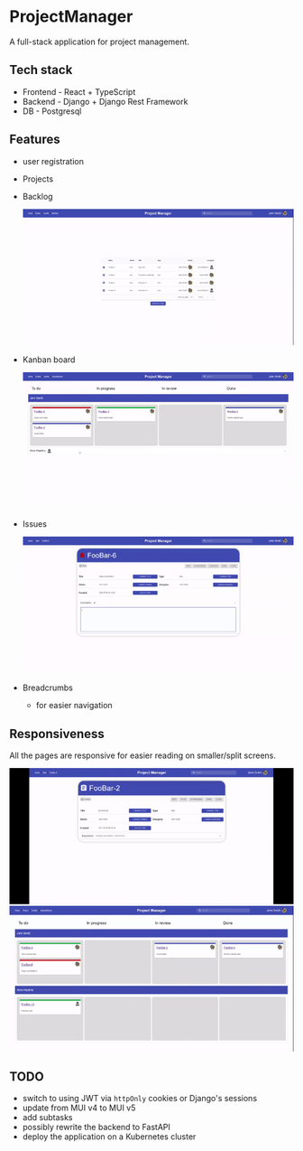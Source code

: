 # ProjectManager

A full-stack application for project management.

## Tech stack

* Frontend - React + TypeScript
* Backend - Django + Django Rest Framework
* DB - Postgresql

## Features

* user registration
* Projects
* Backlog

  ![Backlog](docs/gifs/backlog.gif)

* Kanban board

  ![Kanban Board](docs/gifs/kanban_board.gif)

* Issues

  ![Task](docs/gifs/task.gif)

* Breadcrumbs
  * for easier navigation

## Responsiveness

All the pages are responsive for easier reading on smaller/split screens.

![Task responsiveness](docs/gifs/responsiveness_task.gif)
![Kanban responsiveness](docs/gifs/responsiveness_kanban.gif)

## TODO

* switch to using JWT via `httpOnly` cookies or Django's sessions
* update from MUI v4 to MUI v5
* add subtasks
* possibly rewrite the backend to FastAPI
* deploy the application on a Kubernetes cluster

